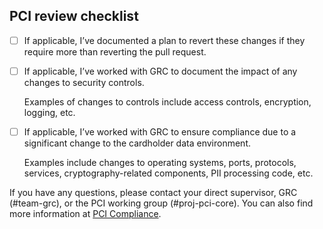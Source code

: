 ## PCI review checklist

<!-- heimdall_github_prtemplate:grc-pci_dss-2024-01-05 -->

- [ ] If applicable, I’ve documented a plan to revert these changes if they require more than reverting the pull request.

- [ ] If applicable, I’ve worked with GRC to document the impact of any changes to security controls.

  Examples of changes to controls include access controls, encryption, logging, etc.

- [ ] If applicable, I’ve worked with GRC to ensure compliance due to a significant change to the cardholder data environment.

  Examples include changes to operating systems, ports, protocols, services, cryptography-related components, PII processing code, etc.

If you have any questions, please contact your direct supervisor, GRC (#team-grc), or the PCI working group (#proj-pci-core). You can also find more information at [PCI Compliance](https://hashicorp.atlassian.net/wiki/spaces/SEC/pages/2784559202/PCI+Compliance).
